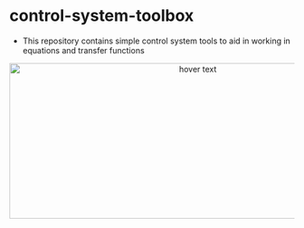 # control-system-toolbox
- This repository contains simple control system tools to aid in working in equations and transfer functions

<p align="center">
  <img src="http://soydanredif.com/images/cntsysf1.gif" width="650" height="275" title="hover text">
</p>




